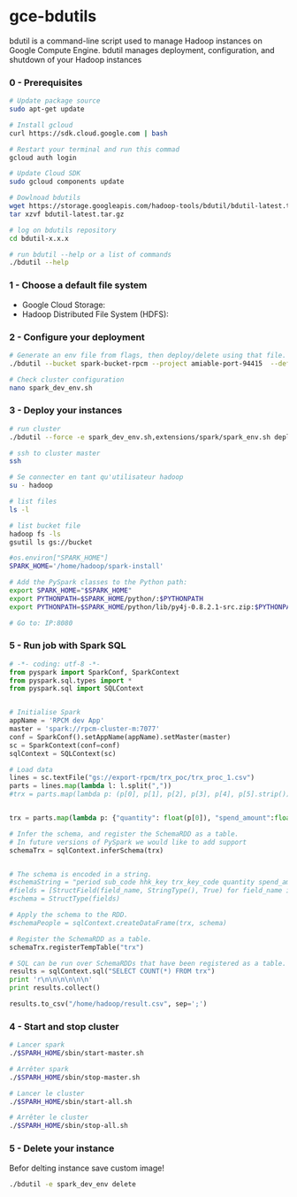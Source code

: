# gce-bdutils
bdutil is a command-line script used to manage Hadoop instances on Google Compute Engine. bdutil manages deployment, configuration, and shutdown of your Hadoop instances

### 0 - Prerequisites 
```sh
# Update package source
sudo apt-get update

# Install gcloud
curl https://sdk.cloud.google.com | bash

# Restart your terminal and run this commad
gcloud auth login

# Update Cloud SDK 
sudo gcloud components update

# Dowlnoad bdutils
wget https://storage.googleapis.com/hadoop-tools/bdutil/bdutil-latest.tar.gz
tar xzvf bdutil-latest.tar.gz

# log on bdutils repository
cd bdutil-x.x.x

# run bdutil --help or a list of commands
./bdutil --help
```

### 1 - Choose a default file system
- Google Cloud Storage:
- Hadoop Distributed File System (HDFS):

### 2 - Configure your deployment
```sh
# Generate an env file from flags, then deploy/delete using that file.
./bdutil --bucket spark-bucket-rpcm --project amiable-port-94415  --default_fs gs --machine_type n1-standard-2 --force --zone europe-west1-b --num_workers 4 --prefix rpcm-cluster --verbose generate_config spark_dev_env.sh

# Check cluster configuration
nano spark_dev_env.sh

```

### 3 - Deploy your instances
```sh
# run cluster
./bdutil --force -e spark_dev_env.sh,extensions/spark/spark_env.sh deploy

# ssh to cluster master
ssh 

# Se connecter en tant qu'utilisateur hadoop
su - hadoop

# list files
ls -l

# list bucket file
hadoop fs -ls
gsutil ls gs://bucket

#os.environ["SPARK_HOME"]
SPARK_HOME='/home/hadoop/spark-install'

# Add the PySpark classes to the Python path:
export SPARK_HOME="$SPARK_HOME"
export PYTHONPATH=$SPARK_HOME/python/:$PYTHONPATH
export PYTHONPATH=$SPARK_HOME/python/lib/py4j-0.8.2.1-src.zip:$PYTHONPATH

# Go to: IP:8080
```


### 5 - Run job with Spark SQL
```python
# -*- coding: utf-8 -*-
from pyspark import SparkConf, SparkContext
from pyspark.sql.types import *
from pyspark.sql import SQLContext


# Initialise Spark
appName = 'RPCM dev App'
master = 'spark://rpcm-cluster-m:7077'
conf = SparkConf().setAppName(appName).setMaster(master)
sc = SparkContext(conf=conf)
sqlContext = SQLContext(sc)

# Load data
lines = sc.textFile("gs://export-rpcm/trx_poc/trx_proc_1.csv")
parts = lines.map(lambda l: l.split(","))
#trx = parts.map(lambda p: (p[0], p[1], p[2], p[3], p[4], p[5].strip()))


trx = parts.map(lambda p: {"quantity": float(p[0]), "spend_amount":float(p[1]), "period":p[2], "hhk_code":p[3], "trx_key_code":p[4], "sub_code":p[5]})

# Infer the schema, and register the SchemaRDD as a table.
# In future versions of PySpark we would like to add support
schemaTrx = sqlContext.inferSchema(trx)


# The schema is encoded in a string.
#schemaString = "period sub_code hhk_key trx_key_code quantity spend_amount"
#fields = [StructField(field_name, StringType(), True) for field_name in schemaString.split()]
#schema = StructType(fields)

# Apply the schema to the RDD.
#schemaPeople = sqlContext.createDataFrame(trx, schema)

# Register the SchemaRDD as a table.
schemaTrx.registerTempTable("trx")

# SQL can be run over SchemaRDDs that have been registered as a table.
results = sqlContext.sql("SELECT COUNT(*) FROM trx")
print 'r\n\n\n\n\n\n'
print results.collect()

results.to_csv("/home/hadoop/result.csv", sep=';')

```

### 4 - Start and stop cluster
```sh
# Lancer spark
./$SPARH_HOME/sbin/start-master.sh 

# Arrêter spark
./$SPARH_HOME/sbin/stop-master.sh 

# Lancer le cluster
./$SPARH_HOME/sbin/start-all.sh 

# Arrêter le cluster
./$SPARH_HOME/sbin/stop-all.sh 
```


### 5 - Delete your instance  
Befor delting instance save custom image!
```sh
./bdutil -e spark_dev_env delete
```
